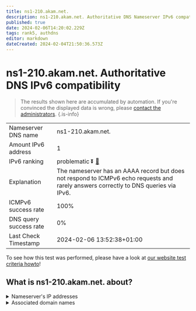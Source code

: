```yaml
---
title: ns1-210.akam.net.
description: ns1-210.akam.net. Authoritative DNS Nameserver IPv6 compatibility
published: true
date: 2024-02-06T14:20:02.229Z
tags: rank5, authdns
editor: markdown
dateCreated: 2024-02-04T21:50:36.573Z
---
```


# ns1-210.akam.net. Authoritative DNS IPv6 compatibility

> The results shown here are accumulated by automation. If you're convinced the displayed data is wrong, please [contact the administrators](/howto/chat). 
{.is-info}




|   |   |
| - | - |
| Nameserver DNS name | ns1-210.akam.net.
| Amount IPv6 address | 1
| IPv6 ranking | problematic :arrow_double_down: [🔗](/howto/ranking) |
| Explanation | The nameserver has an AAAA record but does not respond to ICMPv6 echo requests and rarely answers correctly to DNS queries via IPv6. |
| ICMPv6 success rate | 100%|
| DNS query success rate | 0% |
| Last Check Timestamp | 2024-02-06 13:52:38+01:00 |

To see how this test was performed, please have a look at [our website test criteria howto](/howto/testcriteria/authdns)!


## What is ns1-210.akam.net. about?




<details>
<summary>Nameserver's IP addresses</summary>

2600:1401:2::d2

</details>



<details>
<summary>Associated domain names</summary>

www.hulu.com

</details>
